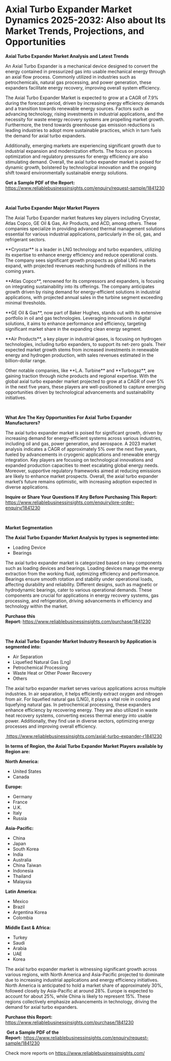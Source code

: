 <p><h1>Axial Turbo Expander Market Dynamics 2025-2032: Also about Its Market Trends, Projections, and Opportunities</h1></p><p><strong>Axial Turbo Expander Market Analysis and Latest Trends</strong></p>
<p><p>An Axial Turbo Expander is a mechanical device designed to convert the energy contained in pressurized gas into usable mechanical energy through an axial flow process. Commonly utilized in industries such as petrochemicals, natural gas processing, and power generation, these expanders facilitate energy recovery, improving overall system efficiency.</p><p>The Axial Turbo Expander Market is expected to grow at a CAGR of 7.9% during the forecast period, driven by increasing energy efficiency demands and a transition towards renewable energy sources. Factors such as advancing technology, rising investments in industrial applications, and the necessity for waste energy recovery systems are propelling market growth. Furthermore, the trend towards greenhouse gas emission reductions is leading industries to adopt more sustainable practices, which in turn fuels the demand for axial turbo expanders.</p><p>Additionally, emerging markets are experiencing significant growth due to industrial expansion and modernization efforts. The focus on process optimization and regulatory pressures for energy efficiency are also stimulating demand. Overall, the axial turbo expander market is poised for dynamic growth, bolstered by technological innovation and the ongoing shift toward environmentally sustainable energy solutions.</p></p>
<p><strong>Get a Sample PDF of the Report:&nbsp;</strong> <a href="https://www.reliablebusinessinsights.com/enquiry/request-sample/1841230?utm_campaign=62&utm_medium=2&utm_source=Github&utm_content=ia&utm_term=28022025&utm_id=axial-turbo-expander">https://www.reliablebusinessinsights.com/enquiry/request-sample/1841230</a></p>
<p>&nbsp;</p>
<p><strong>Axial Turbo Expander Major Market Players</strong></p>
<p><p>The Axial Turbo Expander market features key players including Cryostar, Atlas Copco, GE Oil & Gas, Air Products, and ACD, among others. These companies specialize in providing advanced thermal management solutions essential for various industrial applications, particularly in the oil, gas, and refrigerant sectors.</p><p>**Cryostar** is a leader in LNG technology and turbo expanders, utilizing its expertise to enhance energy efficiency and reduce operational costs. The company sees significant growth prospects as global LNG markets expand, with projected revenues reaching hundreds of millions in the coming years.</p><p>**Atlas Copco**, renowned for its compressors and expanders, is focusing on integrating sustainability into its offerings. The company anticipates growth driven by rising demand for energy-efficient solutions in industrial applications, with projected annual sales in the turbine segment exceeding minimal thresholds.</p><p>**GE Oil & Gas**, now part of Baker Hughes, stands out with its extensive portfolio in oil and gas technologies. Leveraging innovations in digital solutions, it aims to enhance performance and efficiency, targeting significant market share in the expanding clean energy segment.</p><p>**Air Products**, a key player in industrial gases, is focusing on hydrogen technologies, including turbo expanders, to support its net-zero goals. Their expected market growth stems from increased investments in renewable energy and hydrogen production, with sales revenues estimated in the billion-dollar range.</p><p>Other notable companies, like **L.A. Turbine** and **Turbogaz**, are gaining traction through niche products and regional expertise. With the global axial turbo expander market projected to grow at a CAGR of over 5% in the next five years, these players are well-positioned to capture emerging opportunities driven by technological advancements and sustainability initiatives.</p></p>
<p>&nbsp;</p>
<p><strong>What Are The Key Opportunities For Axial Turbo Expander Manufacturers?</strong></p>
<p><p>The axial turbo expander market is poised for significant growth, driven by increasing demand for energy-efficient systems across various industries, including oil and gas, power generation, and aerospace. A 2023 market analysis indicates a CAGR of approximately 5% over the next five years, fueled by advancements in cryogenic applications and renewable energy integration. Key players are focusing on technological innovations and expanded production capacities to meet escalating global energy needs. Moreover, supportive regulatory frameworks aimed at reducing emissions are likely to enhance market prospects. Overall, the axial turbo expander market’s future remains optimistic, with increasing adoption expected in diverse applications.</p></p>
<p><strong>Inquire or Share Your Questions If Any Before Purchasing This Report:</strong> <a href="https://www.reliablebusinessinsights.com/enquiry/pre-order-enquiry/1841230?utm_campaign=62&utm_medium=2&utm_source=Github&utm_content=ia&utm_term=28022025&utm_id=axial-turbo-expander">https://www.reliablebusinessinsights.com/enquiry/pre-order-enquiry/1841230</a></p>
<p>&nbsp;</p>
<p><strong>Market Segmentation</strong></p>
<p><strong>The Axial Turbo Expander Market Analysis by types is segmented into:</strong></p>
<p><ul><li>Loading Device</li><li>Bearings</li></ul></p>
<p><p>The axial turbo expander market is categorized based on key components such as loading devices and bearings. Loading devices manage the energy extraction from the working fluid, optimizing efficiency and performance. Bearings ensure smooth rotation and stability under operational loads, affecting durability and reliability. Different designs, such as magnetic or hydrodynamic bearings, cater to various operational demands. These components are crucial for applications in energy recovery systems, gas processing, and refrigeration, driving advancements in efficiency and technology within the market.</p></p>
<p><strong>Purchase this Report:&nbsp;</strong><a href="https://www.reliablebusinessinsights.com/purchase/1841230?utm_campaign=62&utm_medium=2&utm_source=Github&utm_content=ia&utm_term=28022025&utm_id=axial-turbo-expander">https://www.reliablebusinessinsights.com/purchase/1841230</a></p>
<p>&nbsp;</p>
<p><strong>The Axial Turbo Expander Market Industry Research by Application is segmented into:</strong></p>
<p><ul><li>Air Separation</li><li>Liquefied Natural Gas (Lng)</li><li>Petrochemical Processing</li><li>Waste Heat or Other Power Recovery</li><li>Others</li></ul></p>
<p><p>The axial turbo expander market serves various applications across multiple industries. In air separation, it helps efficiently extract oxygen and nitrogen from air. For liquefied natural gas (LNG), it plays a vital role in cooling and liquefying natural gas. In petrochemical processing, these expanders enhance efficiency by recovering energy. They are also utilized in waste heat recovery systems, converting excess thermal energy into usable power. Additionally, they find use in diverse sectors, optimizing energy processes and improving overall efficiency.</p></p>
<p><a href="https://www.reliablebusinessinsights.com/axial-turbo-expander-r1841230?utm_campaign=62&utm_medium=2&utm_source=Github&utm_content=ia&utm_term=28022025&utm_id=axial-turbo-expander">&nbsp;https://www.reliablebusinessinsights.com/axial-turbo-expander-r1841230</a></p>
<p><strong>In terms of Region, the Axial Turbo Expander Market Players available by Region are:</strong></p>
<p>
    <p> <strong> North America: </strong>
        <ul>
            <li>United States</li>
            <li>Canada</li>
        </ul>
        </p> 
    <p> <strong> Europe: </strong>
        <ul>
            <li>Germany</li>
            <li>France</li>
            <li>U.K.</li>
            <li>Italy</li>
            <li>Russia</li>
        </ul>
        </p> 
    <p> <strong> Asia-Pacific: </strong>
        <ul>
            <li>China</li>
            <li>Japan</li>
            <li>South Korea</li>
            <li>India</li>
            <li>Australia</li>
            <li>China Taiwan</li>
            <li>Indonesia</li>
            <li>Thailand</li>
            <li>Malaysia</li>
        </ul>
        </p> 
    <p> <strong> Latin America: </strong>
        <ul>
            <li>Mexico</li>
            <li>Brazil</li>
            <li>Argentina Korea</li>
            <li>Colombia</li>
        </ul>
        </p> 
    <p> <strong> Middle East & Africa: </strong>
        <ul>
            <li>Turkey</li>
            <li>Saudi</li>
            <li>Arabia</li>
            <li>UAE</li>
            <li>Korea</li>
        </ul>
    </p>
    </p>
<p><p>The axial turbo expander market is witnessing significant growth across various regions, with North America and Asia-Pacific projected to dominate due to increasing industrial applications and energy efficiency initiatives. North America is anticipated to hold a market share of approximately 30%, followed closely by Asia-Pacific at around 28%. Europe is expected to account for about 25%, while China is likely to represent 15%. These regions collectively emphasize advancements in technology, driving the demand for axial turbo expanders.</p></p>
<p><strong>Purchase this Report: </strong><a href="https://www.reliablebusinessinsights.com/purchase/1841230?utm_campaign=62&utm_medium=2&utm_source=Github&utm_content=ia&utm_term=28022025&utm_id=axial-turbo-expander">https://www.reliablebusinessinsights.com/purchase/1841230</a></p>
<p>&nbsp;<strong>Get a Sample PDF of the Report:&nbsp;&nbsp;</strong><a href="https://www.reliablebusinessinsights.com/enquiry/request-sample/1841230?utm_campaign=62&utm_medium=2&utm_source=Github&utm_content=ia&utm_term=28022025&utm_id=axial-turbo-expander">https://www.reliablebusinessinsights.com/enquiry/request-sample/1841230</a></p>
<p><strong></strong></p>
<p>Check more reports on <a href="https://www.reliablebusinessinsights.com/?utm_campaign=62&utm_medium=2&utm_source=Github&utm_content=ia&utm_term=28022025&utm_id=axial-turbo-expander">https://www.reliablebusinessinsights.com/</a></p>